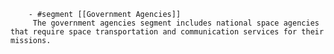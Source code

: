 		- #segment [[Government Agencies]]
		 The government agencies segment includes national space agencies that require space transportation and communication services for their missions.



